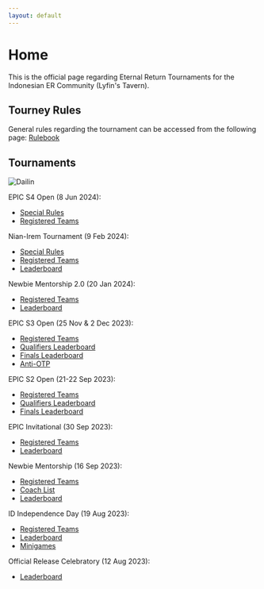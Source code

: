 ```yaml
---
layout: default
---
```


# **Home**

This is the official page regarding Eternal Return Tournaments for the Indonesian ER Community (Lyfin's Tavern).

## Tourney Rules

General rules regarding the tournament can be accessed from the following page: [Rulebook](./rulebook.html)

## Tournaments

![Dailin](https://kanziebub.github.io/SurvivalProtocol/assets/images/EPIC_S4_Dailin.png)

EPIC S4 Open (8 Jun 2024):
- [Special Rules](./EPIC/04/description.md)
- [Registered Teams](./EPIC/04/teams.md)

Nian-Irem Tournament (9 Feb 2024):
- [Special Rules](./Nian/description.md)
- [Registered Teams](./Nian/teams.md)
- [Leaderboard](./Nian/leaderboard.md)

Newbie Mentorship 2.0 (20 Jan 2024):
- [Registered Teams](./Newbie/02/teams.md)
- [Leaderboard](./Newbie/02/leaderboard.md)

EPIC S3 Open (25 Nov & 2 Dec 2023):
- [Registered Teams](./EPIC/03/teams.md)
- [Qualifiers Leaderboard](./EPIC/03/qualifiers.md)
- [Finals Leaderboard](./EPIC/03/finals.md)
- [Anti-OTP](./EPIC/03/anti-otp.md)

EPIC S2 Open (21-22 Sep 2023): 
- [Registered Teams](./EPIC/02/teams.md)
- [Qualifiers Leaderboard](./EPIC/02/leaderboard.md)
- [Finals Leaderboard](./EPIC/02/finals.md)

EPIC Invitational (30 Sep 2023):
- [Registered Teams](./EPIC/01/teams.md)
- [Leaderboard](./EPIC/01/leaderboard.md)

Newbie Mentorship (16 Sep 2023):
- [Registered Teams](./Newbie/mentorship/teams.md)
- [Coach List](./Newbie/mentorship/coach.md)
- [Leaderboard](./Newbie/mentorship/leaderboard.md)

ID Independence Day (19 Aug 2023):
- [Registered Teams](./IndependenceDay/teams.md)
- [Leaderboard](./IndependenceDay/leaderboard.md)
- [Minigames](./IndependenceDay/minigames.md)

Official Release Celebratory (12 Aug 2023): 
- [Leaderboard](./leaderboard.md)
